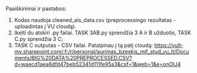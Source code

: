 Paaiškinimai ir pastabos:
1. Kodas naudoja cleaned_ais_data.csv (preprocessingo rezultatas - uploadintas į VU cloudą).
2. Ikelti du atskiri .py failai. TASK 3AB.py sprendžia 3 A ir B užduotis, TASK C.py sprendžia 3 C;
3. TASK C outputas - CSV failai. Patalpinau į tą patį cloudą: https://vult-my.sharepoint.com/:f:/r/personal/aurimas_bzeskis_mif_stud_vu_lt/Documents/BIG%20DATA%20PREPROCESSED.CSV?d=waecd1aea6dfd47beb52341d111fe95a3&csf=1&web=1&e=onOlJ4
